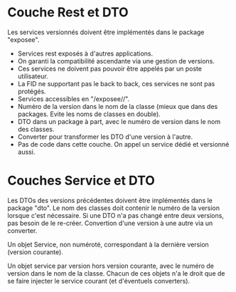 # Couche Rest et DTO

Les services versionnés doivent être implémentés dans le package "exposee".

- Services rest exposés à d'autres applications. 
- On garanti la compatibilité ascendante via une gestion de versions. 
- Ces services ne doivent pas pouvoir être appelés par un poste utilisateur. 
- La FID ne supportant pas le back to back, ces services ne sont pas protégés. 
- Services accessibles en "/exposee/<version>/".
- Numéro de la version dans le nom de la classe (mieux que dans des packages. Evite les noms de classes en double).
- DTO dans un package à part, avec le numéro de version dans le nom des classes.
- Converter pour transformer les DTO d'une version à l'autre.
- Pas de code dans cette couche. On appel un service dédié et versionné aussi.

# Couches Service et DTO

Les DTOs des versions précédentes doivent être implémentés dans le package "dto".
Le nom des classes doit contenir le numéro de la version lorsque c'est nécessaire.
Si une DTO n'a pas changé entre deux versions, pas besoin de le re-créer.
Convertion d'une version à une autre via un converter.  

Un objet Service, non numéroté, correspondant à la dernière version (version courante).

Un objet service par version hors version courante, avec le numéro de version dans le nom de la classe. Chacun de ces objets n'a le droit que de se faire injecter le service courant (et d'éventuels converters).
